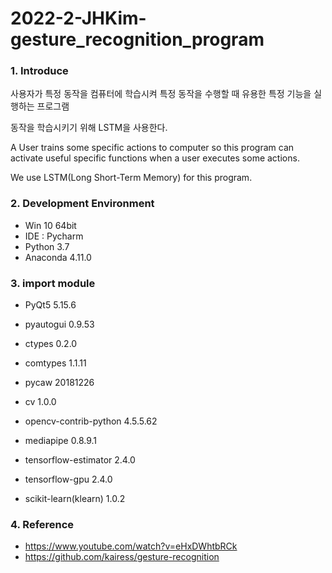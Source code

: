 # 2022-2-JHKim-gesture_recognition_program



### 1. Introduce

사용자가 특정 동작을 컴퓨터에 학습시켜 특정 동작을 수행할 때 유용한 특정 기능을 실행하는 프로그램

동작을 학습시키기 위해 LSTM을 사용한다. 



A User trains some specific actions to computer so this program can activate useful specific functions when a user executes some actions.

We use LSTM(Long Short-Term Memory) for this program.



### 2. Development Environment

+ Win 10 64bit
+ IDE : Pycharm
+ Python 3.7
+ Anaconda 4.11.0





### 3. import module

+ PyQt5 5.15.6

+ pyautogui 0.9.53
+ ctypes 0.2.0
+ comtypes 1.1.11
+ pycaw 20181226
+ cv 1.0.0 
+ opencv-contrib-python 4.5.5.62
+ mediapipe 0.8.9.1
+ tensorflow-estimator 2.4.0
+ tensorflow-gpu 2.4.0
+ scikit-learn(klearn) 1.0.2





### 4. Reference

+ https://www.youtube.com/watch?v=eHxDWhtbRCk
+ https://github.com/kairess/gesture-recognition



